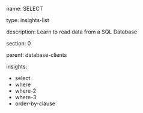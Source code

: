 name: SELECT

type: insights-list

description: Learn to read data from a SQL Database

section: 0

parent: database-clients

insights:
  - select
  - where
  - where-2
  - where-3
  - order-by-clause
